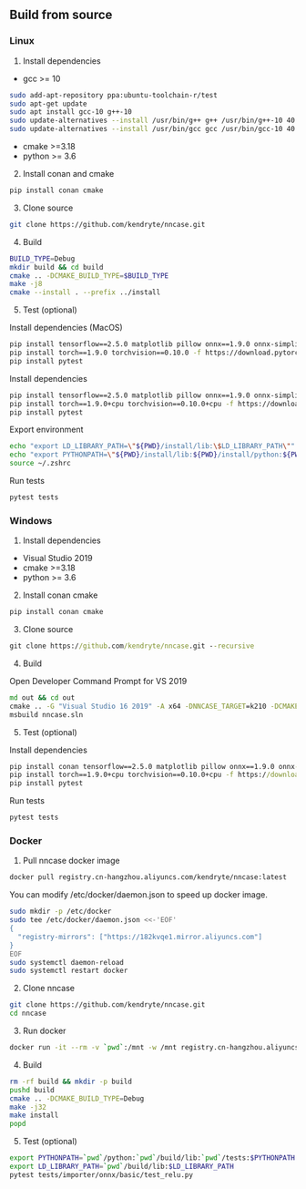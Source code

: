 ## Build from source

### Linux
1. Install dependencies

- gcc >= 10
```bash
sudo add-apt-repository ppa:ubuntu-toolchain-r/test
sudo apt-get update
sudo apt install gcc-10 g++-10
sudo update-alternatives --install /usr/bin/g++ g++ /usr/bin/g++-10 40
sudo update-alternatives --install /usr/bin/gcc gcc /usr/bin/gcc-10 40
```

- cmake >=3.18
- python >= 3.6

2. Install conan and cmake

```bash
pip install conan cmake
```

3. Clone source

```bash
git clone https://github.com/kendryte/nncase.git
```

4. Build
```bash
BUILD_TYPE=Debug
mkdir build && cd build
cmake .. -DCMAKE_BUILD_TYPE=$BUILD_TYPE
make -j8
cmake --install . --prefix ../install
```
5. Test (optional)

Install dependencies (MacOS)
```bash
pip install tensorflow==2.5.0 matplotlib pillow onnx==1.9.0 onnx-simplifier==0.3.6 onnxoptimizer==0.2.6 onnxruntime==1.8.0
pip install torch==1.9.0 torchvision==0.10.0 -f https://download.pytorch.org/whl/torch_stable.html
pip install pytest
```

Install dependencies
```bash
pip install tensorflow==2.5.0 matplotlib pillow onnx==1.9.0 onnx-simplifier==0.3.6 onnxoptimizer==0.2.6 onnxruntime==1.8.0
pip install torch==1.9.0+cpu torchvision==0.10.0+cpu -f https://download.pytorch.org/whl/torch_stable.html
pip install pytest
```

Export environment

```bash
echo "export LD_LIBRARY_PATH=\"${PWD}/install/lib:\$LD_LIBRARY_PATH\"" >> ~/.zshrc
echo "export PYTHONPATH=\"${PWD}/install/lib:${PWD}/install/python:${PWD}/tests:\${PYTHONPATH}\"" >> ~/.zshrc
source ~/.zshrc
```

Run tests

```bash
pytest tests
```

### Windows
1. Install dependencies
- Visual Studio 2019
- cmake >=3.18
- python >= 3.6

2. Install conan cmake
```cmd
pip install conan cmake
```
3. Clone source
```cmd
git clone https://github.com/kendryte/nncase.git --recursive
```
4. Build

Open Developer Command Prompt for VS 2019

```cmd
md out && cd out
cmake .. -G "Visual Studio 16 2019" -A x64 -DNNCASE_TARGET=k210 -DCMAKE_BUILD_TYPE=Release
msbuild nncase.sln
```
5. Test (optional)

Install dependencies
```cmd
pip install conan tensorflow==2.5.0 matplotlib pillow onnx==1.9.0 onnx-simplifier==0.3.6 onnxoptimizer==0.2.6 onnxruntime==1.8.0
pip install torch==1.9.0+cpu torchvision==0.10.0+cpu -f https://download.pytorch.org/whl/torch_stable.html
pip install pytest
```
Run tests
```cmd
pytest tests
```

### Docker

1. Pull nncase docker image
```bash
docker pull registry.cn-hangzhou.aliyuncs.com/kendryte/nncase:latest
```

You can modify /etc/docker/daemon.json to speed up docker image.
```bash
sudo mkdir -p /etc/docker
sudo tee /etc/docker/daemon.json <<-'EOF'
{
  "registry-mirrors": ["https://182kvqe1.mirror.aliyuncs.com"]
}
EOF
sudo systemctl daemon-reload
sudo systemctl restart docker
```

2. Clone nncase
```bash
git clone https://github.com/kendryte/nncase.git
cd nncase
```

3. Run docker
```bash
docker run -it --rm -v `pwd`:/mnt -w /mnt registry.cn-hangzhou.aliyuncs.com/kendryte/nncase:latest /bin/bash -c "/bin/bash"
```

4. Build
```bash
rm -rf build && mkdir -p build
pushd build
cmake .. -DCMAKE_BUILD_TYPE=Debug
make -j32
make install
popd
```

5. Test (optional)
```bash
export PYTHONPATH=`pwd`/python:`pwd`/build/lib:`pwd`/tests:$PYTHONPATH
export LD_LIBRARY_PATH=`pwd`/build/lib:$LD_LIBRARY_PATH
pytest tests/importer/onnx/basic/test_relu.py
```